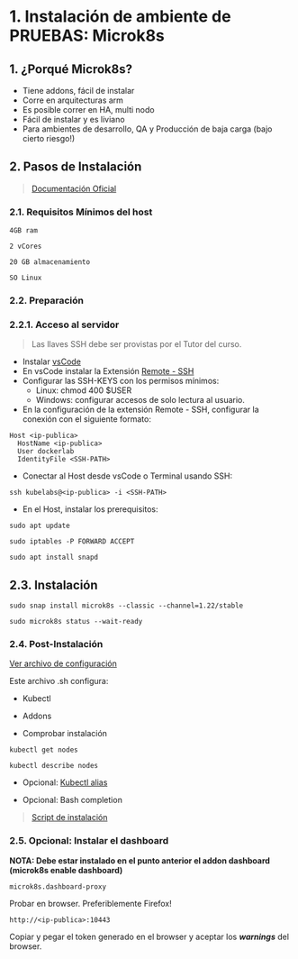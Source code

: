 # 1. Instalación de ambiente de **PRUEBAS**: Microk8s <!-- omit in TOC -->

## 1. ¿Porqué Microk8s?

- Tiene addons, fácil de instalar
- Corre en arquitecturas arm
- Es posible correr en HA, multi nodo
- Fácil de instalar y es liviano
- Para ambientes de desarrollo, QA y Producción de baja carga (bajo cierto riesgo!)

## 2. Pasos de Instalación
> [Documentación Oficial]([https://link](https://microk8s.io/docs))

### 2.1. Requisitos Mínimos del host
~~~~
4GB ram

2 vCores

20 GB almacenamiento

SO Linux
~~~~

### 2.2. Preparación

### 2.2.1. Acceso al servidor
> Las llaves SSH debe ser provistas por el Tutor del curso.

- Instalar [vsCode](https://code.visualstudio.com/download)
- En vsCode instalar la Extensión [Remote - SSH](https://marketplace.visualstudio.com/items?itemName=ms-vscode-remote.remote-ssh)
- Configurar las SSH-KEYS con los permisos mínimos:
	- Linux: chmod 400 $USER
	- Windows: configurar accesos de solo lectura al usuario.
- En la configuración de la extensión Remote - SSH, configurar la conexión con el siguiente formato:

```vim
Host <ip-publica>
  HostName <ip-publica>
  User dockerlab
  IdentityFile <SSH-PATH>
```
- Conectar al Host desde vsCode o Terminal usando SSH:
```vim
ssh kubelabs@<ip-publica> -i <SSH-PATH>
```
- En el Host, instalar los prerequisitos:
```vim
sudo apt update

sudo iptables -P FORWARD ACCEPT

sudo apt install snapd
```
## 2.3. Instalación

```vim
sudo snap install microk8s --classic --channel=1.22/stable

sudo microk8s status --wait-ready
```
### 2.4. Post-Instalación
[Ver archivo de configuración](https://github.com/cachac/kubelabs/blob/main/labs/conf/post-install.sh)

Este archivo .sh configura:

- Kubectl

- Addons

- Comprobar instalación

```vim
kubectl get nodes

kubectl describe nodes
```

- Opcional: [Kubectl alias](https://github.com/ahmetb/kubectl-aliases)

- Opcional: Bash completion

> [Script de instalación](./labs/conf/template.sh)

### 2.5. Opcional: Instalar el dashboard

**NOTA: Debe estar instalado en el punto anterior el addon dashboard (microk8s enable dashboard)**

```vim
microk8s.dashboard-proxy
```
Probar en browser. Preferiblemente Firefox!
```vim
http://<ip-publica>:10443
```

Copiar y pegar el token generado en el browser y aceptar los ***warnings*** del browser.
